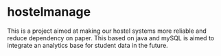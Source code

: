 # hostelmanage
This is a project aimed at making our hostel systems more reliable and reduce dependency on paper.
This based on java and mySQL  is aimed to integrate an analytics base for student data in the future.
